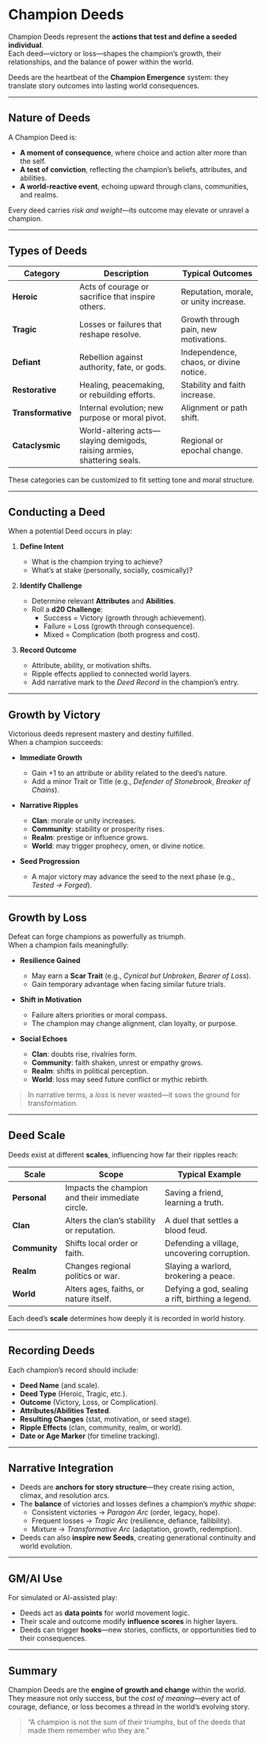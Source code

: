 # Champion Deeds

Champion Deeds represent the **actions that test and define a seeded individual**.  
Each deed—victory or loss—shapes the champion’s growth, their relationships, and the balance of power within the world.  

Deeds are the heartbeat of the **Champion Emergence** system: they translate story outcomes into lasting world consequences.

---

## Nature of Deeds

A Champion Deed is:
- **A moment of consequence**, where choice and action alter more than the self.  
- **A test of conviction**, reflecting the champion’s beliefs, attributes, and abilities.  
- **A world-reactive event**, echoing upward through clans, communities, and realms.  

Every deed carries *risk and weight*—its outcome may elevate or unravel a champion.

---

## Types of Deeds

| Category | Description | Typical Outcomes |
|-----------|--------------|------------------|
| **Heroic** | Acts of courage or sacrifice that inspire others. | Reputation, morale, or unity increase. |
| **Tragic** | Losses or failures that reshape resolve. | Growth through pain, new motivations. |
| **Defiant** | Rebellion against authority, fate, or gods. | Independence, chaos, or divine notice. |
| **Restorative** | Healing, peacemaking, or rebuilding efforts. | Stability and faith increase. |
| **Transformative** | Internal evolution; new purpose or moral pivot. | Alignment or path shift. |
| **Cataclysmic** | World-altering acts—slaying demigods, raising armies, shattering seals. | Regional or epochal change. |

These categories can be customized to fit setting tone and moral structure.

---

## Conducting a Deed

When a potential Deed occurs in play:

1. **Define Intent**  
   - What is the champion trying to achieve?  
   - What’s at stake (personally, socially, cosmically)?

2. **Identify Challenge**  
   - Determine relevant **Attributes** and **Abilities**.  
   - Roll a **d20 Challenge**:  
     - Success = Victory (growth through achievement).  
     - Failure = Loss (growth through consequence).  
     - Mixed = Complication (both progress and cost).

3. **Record Outcome**  
   - Attribute, ability, or motivation shifts.  
   - Ripple effects applied to connected world layers.  
   - Add narrative mark to the *Deed Record* in the champion’s entry.

---

## Growth by Victory

Victorious deeds represent mastery and destiny fulfilled.  
When a champion succeeds:

- **Immediate Growth**  
  - Gain +1 to an attribute or ability related to the deed’s nature.  
  - Add a minor Trait or Title (e.g., *Defender of Stonebrook*, *Breaker of Chains*).  

- **Narrative Ripples**  
  - **Clan**: morale or unity increases.  
  - **Community**: stability or prosperity rises.  
  - **Realm**: prestige or influence grows.  
  - **World**: may trigger prophecy, omen, or divine notice.  

- **Seed Progression**  
  - A major victory may advance the seed to the next phase (e.g., *Tested → Forged*).  

---

## Growth by Loss

Defeat can forge champions as powerfully as triumph.  
When a champion fails meaningfully:

- **Resilience Gained**  
  - May earn a **Scar Trait** (e.g., *Cynical but Unbroken*, *Bearer of Loss*).  
  - Gain temporary advantage when facing similar future trials.  

- **Shift in Motivation**  
  - Failure alters priorities or moral compass.  
  - The champion may change alignment, clan loyalty, or purpose.  

- **Social Echoes**  
  - **Clan**: doubts rise, rivalries form.  
  - **Community**: faith shaken, unrest or empathy grows.  
  - **Realm**: shifts in political perception.  
  - **World**: loss may seed future conflict or mythic rebirth.  

> In narrative terms, a *loss* is never wasted—it sows the ground for transformation.

---

## Deed Scale

Deeds exist at different **scales**, influencing how far their ripples reach:

| Scale | Scope | Typical Example |
|--------|--------|----------------|
| **Personal** | Impacts the champion and their immediate circle. | Saving a friend, learning a truth. |
| **Clan** | Alters the clan’s stability or reputation. | A duel that settles a blood feud. |
| **Community** | Shifts local order or faith. | Defending a village, uncovering corruption. |
| **Realm** | Changes regional politics or war. | Slaying a warlord, brokering a peace. |
| **World** | Alters ages, faiths, or nature itself. | Defying a god, sealing a rift, birthing a legend. |

Each deed’s **scale** determines how deeply it is recorded in world history.

---

## Recording Deeds

Each champion’s record should include:
- **Deed Name** (and scale).  
- **Deed Type** (Heroic, Tragic, etc.).  
- **Outcome** (Victory, Loss, or Complication).  
- **Attributes/Abilities Tested**.  
- **Resulting Changes** (stat, motivation, or seed stage).  
- **Ripple Effects** (clan, community, realm, or world).  
- **Date or Age Marker** (for timeline tracking).

---

## Narrative Integration

- Deeds are **anchors for story structure**—they create rising action, climax, and resolution arcs.  
- The **balance** of victories and losses defines a champion’s *mythic shape*:  
  - Consistent victories → *Paragon Arc* (order, legacy, hope).  
  - Frequent losses → *Tragic Arc* (resilience, defiance, fallibility).  
  - Mixture → *Transformative Arc* (adaptation, growth, redemption).  
- Deeds can also **inspire new Seeds**, creating generational continuity and world evolution.

---

## GM/AI Use

For simulated or AI-assisted play:
- Deeds act as **data points** for world movement logic.  
- Their scale and outcome modify **influence scores** in higher layers.  
- Deeds can trigger **hooks**—new stories, conflicts, or opportunities tied to their consequences.  

---

## Summary

Champion Deeds are the **engine of growth and change** within the world.  
They measure not only success, but the *cost of meaning*—every act of courage, defiance, or loss becomes a thread in the world’s evolving story.  

> “A champion is not the sum of their triumphs, but of the deeds that made them remember who they are.”
